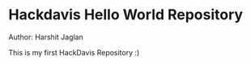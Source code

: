 # Hackdavis Hello World Repository

Author: Harshit Jaglan

This is my first HackDavis Repository :)
